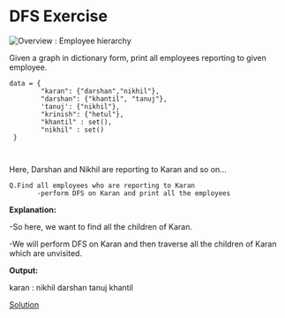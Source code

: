 # DFS Exercise

![Overview : Employee hierarchy](https://github.com/beladiyadarshan/DFS/blob/main/emp.png?raw=true)

Given a graph in dictionary form, print all employees reporting to given employee.

```
data = {
        "karan": {"darshan","nikhil"},
        "darshan": {"khantil", "tanuj"},
        'tanuj': {"nikhil"},
        "krinish": {"hetul"},
        "khantil" : set(),
        "nikhil" : set()
 }
        
    
 ```
 
 Here, Darshan and Nikhil are reporting to Karan and so on...
 
 ```
 Q.Find all employees who are reporting to Karan
        -perform DFS on Karan and print all the employees
 ```

**Explanation:**

-So here, we want to find all the children of Karan.

-We will perform DFS on Karan and then traverse all the children of Karan which are unvisited. 

**Output:**

karan : nikhil darshan tanuj khantil 

[Solution](https://github.com/beladiyadarshan/DFS/blob/main/DFS_exercise.py)
